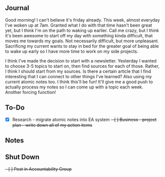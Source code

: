 ## Journal
Good morning! I can't believe it's friday already. This week, almost everyday I've woken up at 7am. Granted what I do with that time hasn't been great yet, but I think I'm on the path to waking up earlier. Call me crazy, but I think it's been awesome to start off my day with something kinda difficult, that moves me towards my goals. Not necessarily difficult, but more unpleasant. Sacrificng my current wants to stay in bed for the greater goal of being able to wake up early so I have more time to work on my side projects.

I think I've made the decision to start with a newsletter. Yesterday I wanted to choose 3-5 topics to start on, then find sources for each of those. Rather, I think I should start from my sources. Is there a certain article that I find interesting that I can connect to other things I've learned? Also using my current atomic notes too. I think this'll be fun! It'll give me a good push to actually process my notes so I can come up with a topic each week. Another forcing function!

## To-Do
- [x] Research - migrate atomic notes into EA system
<del>- [ ] Business - project plan - write down all of my action items</del>


## Notes


## Shut Down
<del>- [ ] Post in Accountability Group</del>
